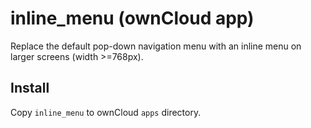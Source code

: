 inline_menu (ownCloud app)
==========================

Replace the default pop-down navigation menu with an inline menu on larger screens (width >=768px).

Install
-------

Copy `inline_menu` to ownCloud `apps` directory.
